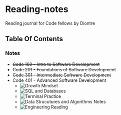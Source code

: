 # Reading-notes
Reading journal for Code fellows by Diontre 

## Table Of Contents


### Notes

- ~~Code 102 - Intro to Software Development~~
- ~~Code 201 - Foundations of Software Development~~
- ~~Code 301 - Intermediate Software Development~~
- Code 401 - Advanced Software Development
  - ![Growth Mindset ](https://github.com/houseofjavascript/reading-notes/blob/main/Python%20401)
  - ![SQL and Databases](https://github.com/houseofjavascript/reading-notes/blob/main/Databases%20and%20SQL)
  - ![Terminal Practice]()
  - ![Data Strucutures and Algorithms Notes](https://github.com/houseofjavascript/reading-notes/blob/main/Data%20Structures%20and%20Algorithms)
  - ![Engineering Reading]()




